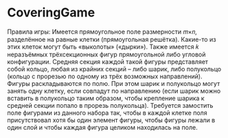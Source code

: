# CoveringGame
Правила игры:
Имеется прямоугольное поле размерности 𝑚×𝑛, разделённое на равные клетки (прямоугольная решётка). Какие-то
из этих клеток могут быть «выколоты» («дырки»). Также имеется 𝑘 неразъёмных трёхсекционных фигур прямоугольной либо угловой конфигурации.
Средняя секция каждой такой фигуры представляет собой кольцо, любая из крайних секций – либо шарик, либо
полукольцо (кольцо с прорезью по одному из трёх возможных направлений).
Фигуры раскладываются по полю. При этом шарик и полукольцо могут занять одну клетку, если совпадут по
направлению (если шарик можно вставить в полукольцо таким образом, чтобы крепление шарика к средней секции
попало в прорезь полукольца).
Требуется замостить поле фигурами из данного набора так, чтобы в каждой клетке поля присутствовал хотя бы
один элемент фигуры, чтобы фигуры лежали в один слой и чтобы каждая фигура целиком находилась на поле.
